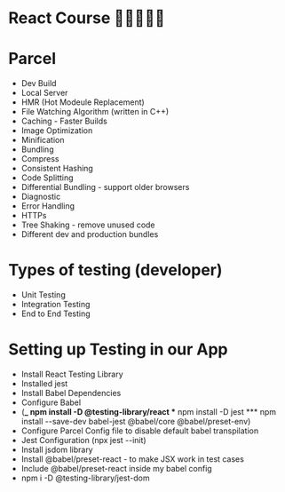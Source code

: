 # React Course 🤖🤖🤖🤖🤖

# Parcel

- Dev Build
- Local Server
- HMR (Hot Modeule Replacement)
- File Watching Algorithm (written in C++)
- Caching - Faster Builds
- Image Optimization
- Minification
- Bundling
- Compress
- Consistent Hashing
- Code Splitting
- Differential Bundling - support older browsers
- Diagnostic
- Error Handling
- HTTPs
- Tree Shaking - remove unused code
- Different dev and production bundles

# Types of testing (developer)

- Unit Testing
- Integration Testing
- End to End Testing

# Setting up Testing in our App

- Install React Testing Library
- Installed jest
- Install Babel Dependencies
- Configure Babel
- (**\_ npm install -D @testing-library/react \*** npm install -D jest \*\*\* npm install --save-dev babel-jest @babel/core @babel/preset-env)
- Configure Parcel Config file to disable default babel transpilation
- Jest Configuration (npx jest --init)
- Install jsdom library
- Install @babel/preset-react - to make JSX work in test cases
- Include @babel/preset-react inside my babel config
- npm i -D @testing-library/jest-dom
